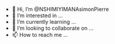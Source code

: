 - 👋 Hi, I’m @NSHIMIYIMANAsimonPierre
- 👀 I’m interested in ...
- 🌱 I’m currently learning ...
- 💞️ I’m looking to collaborate on ...
- 📫 How to reach me ...

<!---
NSHIMIYIMANAsimonPierre/NSHIMIYIMANAsimonPierre is a ✨ special ✨ repository because its `README.md` (this file) appears on your GitHub profile.
You can click the Preview link to take a look at your changes.
--->
